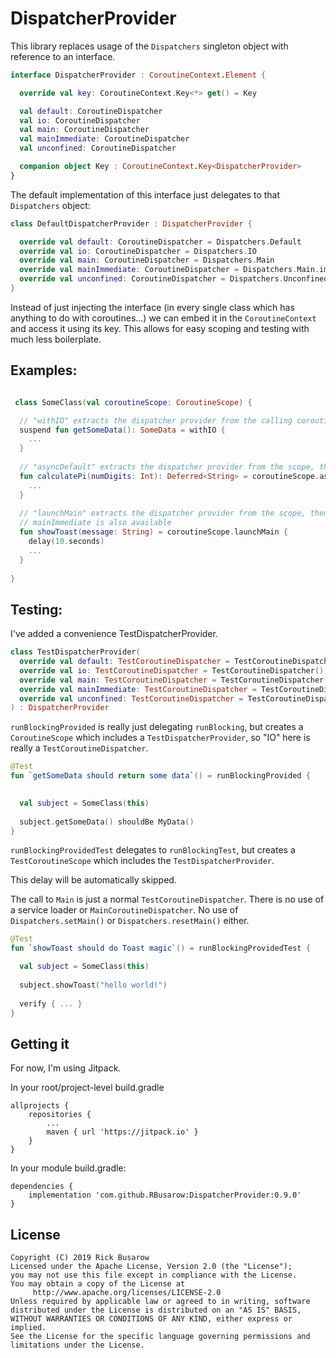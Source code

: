 # DispatcherProvider

This library replaces usage of the `Dispatchers` singleton object with
reference to an interface.

```Kotlin
interface DispatcherProvider : CoroutineContext.Element {

  override val key: CoroutineContext.Key<*> get() = Key

  val default: CoroutineDispatcher
  val io: CoroutineDispatcher
  val main: CoroutineDispatcher
  val mainImmediate: CoroutineDispatcher
  val unconfined: CoroutineDispatcher

  companion object Key : CoroutineContext.Key<DispatcherProvider>
}
```

The default implementation of this interface just delegates to that
`Dispatchers` object:

```kotlin
class DefaultDispatcherProvider : DispatcherProvider {

  override val default: CoroutineDispatcher = Dispatchers.Default
  override val io: CoroutineDispatcher = Dispatchers.IO
  override val main: CoroutineDispatcher = Dispatchers.Main
  override val mainImmediate: CoroutineDispatcher = Dispatchers.Main.immediate
  override val unconfined: CoroutineDispatcher = Dispatchers.Unconfined
}
```

Instead of just injecting the interface (in every single class which has
anything to do with coroutines...) we can embed it in the
`CoroutineContext` and access it using its key. This allows for easy
scoping and testing with much less boilerplate.

## Examples:

```kotlin

 class SomeClass(val coroutineScope: CoroutineScope) {

  // "withIO" extracts the dispatcher provider from the calling coroutine's coroutineContext, then uses the IO property
  suspend fun getSomeData(): SomeData = withIO {
    ...
  }
  
  // "asyncDefault" extracts the dispatcher provider from the scope, then uses the default property
  fun calculatePi(numDigits: Int): Deferred<String> = coroutineScope.asyncDefault {
    ...
  }
  
  // "launchMain" extracts the dispatcher provider from the scope, then uses the main property
  // mainImmediate is also available
  fun showToast(message: String) = coroutineScope.launchMain {
    delay(10.seconds)
    ...
  }
  
}
```

## Testing:

I've added a convenience TestDispatcherProvider.

```kotlin
class TestDispatcherProvider(
  override val default: TestCoroutineDispatcher = TestCoroutineDispatcher(),
  override val io: TestCoroutineDispatcher = TestCoroutineDispatcher(),
  override val main: TestCoroutineDispatcher = TestCoroutineDispatcher(),
  override val mainImmediate: TestCoroutineDispatcher = TestCoroutineDispatcher(),
  override val unconfined: TestCoroutineDispatcher = TestCoroutineDispatcher()
) : DispatcherProvider
```

`runBlockingProvided` is really just delegating `runBlocking`, but
creates a `CoroutineScope` which includes a `TestDispatcherProvider`, so
"IO" here is really a `TestCoroutineDispatcher`.
  

```Kotlin
@Test
fun `getSomeData should return some data`() = runBlockingProvided {

   
  val subject = SomeClass(this)
  
  subject.getSomeData() shouldBe MyData()
}
```

`runBlockingProvidedTest` delegates to `runBlockingTest`, but creates a
`TestCoroutineScope` which includes the `TestDispatcherProvider`.

This delay will be automatically skipped.

The call to `Main` is just a normal `TestCoroutineDispatcher`. There is
no use of a service loader or `MainCoroutineDispatcher`. No use of
`Dispatchers.setMain()` or `Dispatchers.resetMain()` either.


```Kotlin
@Test
fun `showToast should do Toast magic`() = runBlockingProvidedTest {

  val subject = SomeClass(this)
  
  subject.showToast("hello world!")
  
  verify { ... }
}
```

## Getting it

For now, I'm using Jitpack.

In your root/project-level build.gradle

```
allprojects {
    repositories {
        ...
        maven { url 'https://jitpack.io' }
    }
}
```

In your module build.gradle:

```
dependencies {
    implementation 'com.github.RBusarow:DispatcherProvider:0.9.0'
}
```

## License

``` 
Copyright (C) 2019 Rick Busarow
Licensed under the Apache License, Version 2.0 (the "License");
you may not use this file except in compliance with the License.
You may obtain a copy of the License at
     http://www.apache.org/licenses/LICENSE-2.0
Unless required by applicable law or agreed to in writing, software
distributed under the License is distributed on an "AS IS" BASIS,
WITHOUT WARRANTIES OR CONDITIONS OF ANY KIND, either express or implied.
See the License for the specific language governing permissions and
limitations under the License.
```
